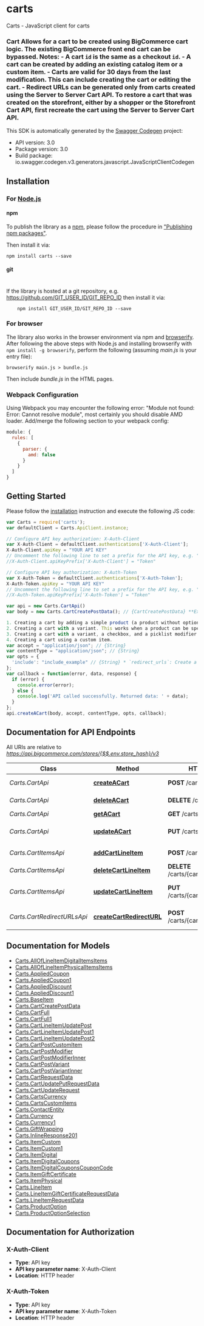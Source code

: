# carts

Carts - JavaScript client for carts
### Cart Allows for a cart to be created using BigCommerce cart logic. The existing BigCommerce front end cart can be bypassed.  Notes: - A **cart** `id` is the same as a **checkout** `id`. - A cart can be created by adding an existing **catalog item** or a **custom item**. - Carts are valid for 30 days from the last modification. This can include creating the cart or editing the cart. - Redirect URLs can be generated only from carts created using the Server to Server Cart API. To restore a cart that was created on the storefront, either by a shopper or the Storefront Cart API, first recreate the cart using the Server to Server Cart API.
This SDK is automatically generated by the [Swagger Codegen](https://github.com/swagger-api/swagger-codegen) project:

- API version: 3.0
- Package version: 3.0
- Build package: io.swagger.codegen.v3.generators.javascript.JavaScriptClientCodegen

## Installation

### For [Node.js](https://nodejs.org/)

#### npm

To publish the library as a [npm](https://www.npmjs.com/),
please follow the procedure in ["Publishing npm packages"](https://docs.npmjs.com/getting-started/publishing-npm-packages).

Then install it via:

```shell
npm install carts --save
```

#### git
#
If the library is hosted at a git repository, e.g.
https://github.com/GIT_USER_ID/GIT_REPO_ID
then install it via:

```shell
    npm install GIT_USER_ID/GIT_REPO_ID --save
```

### For browser

The library also works in the browser environment via npm and [browserify](http://browserify.org/). After following
the above steps with Node.js and installing browserify with `npm install -g browserify`,
perform the following (assuming *main.js* is your entry file):

```shell
browserify main.js > bundle.js
```

Then include *bundle.js* in the HTML pages.

### Webpack Configuration

Using Webpack you may encounter the following error: "Module not found: Error:
Cannot resolve module", most certainly you should disable AMD loader. Add/merge
the following section to your webpack config:

```javascript
module: {
  rules: [
    {
      parser: {
        amd: false
      }
    }
  ]
}
```

## Getting Started

Please follow the [installation](#installation) instruction and execute the following JS code:

```javascript
var Carts = require('carts');
var defaultClient = Carts.ApiClient.instance;

// Configure API key authorization: X-Auth-Client
var X-Auth-Client = defaultClient.authentications['X-Auth-Client'];
X-Auth-Client.apiKey = "YOUR API KEY"
// Uncomment the following line to set a prefix for the API key, e.g. "Token" (defaults to null)
//X-Auth-Client.apiKeyPrefix['X-Auth-Client'] = "Token"

// Configure API key authorization: X-Auth-Token
var X-Auth-Token = defaultClient.authentications['X-Auth-Token'];
X-Auth-Token.apiKey = "YOUR API KEY"
// Uncomment the following line to set a prefix for the API key, e.g. "Token" (defaults to null)
//X-Auth-Token.apiKeyPrefix['X-Auth-Token'] = "Token"

var api = new Carts.CartApi()
var body = new Carts.CartCreatePostData(); // {CartCreatePostData} **Examples:**

1. Creating a cart by adding a simple product (a product without option selections).
2. Creating a cart with a variant. This works when a product can be specified purely by a variant, without any other required options.
3. Creating a cart with a variant, a checkbox, and a picklist modifier added.
4. Creating a cart using a custom item.
var accept = "application/json"; // {String} 
var contentType = "application/json"; // {String} 
var opts = { 
  'include': "include_example" // {String} * `redirect_urls`: Create a direct link to a Cart. This can be used during the /POST request for Carts. * `line_items.physical_items.options`: The Cart returns an abbreviated result. Use this to return physical items product options. Can also be used in a /POST to have the extended Cart object return. * `line_items.digital_items.options`: The Cart returns an abbreviated result. Use this to return digital items product options.  Can also be used in a /POST to have the extended Cart object return.
};
var callback = function(error, data, response) {
  if (error) {
    console.error(error);
  } else {
    console.log('API called successfully. Returned data: ' + data);
  }
};
api.createACart(body, accept, contentType, opts, callback);
```

## Documentation for API Endpoints

All URIs are relative to *https://api.bigcommerce.com/stores/{$$.env.store_hash}/v3*

Class | Method | HTTP request | Description
------------ | ------------- | ------------- | -------------
*Carts.CartApi* | [**createACart**](docs/CartApi.md#createACart) | **POST** /carts | Create a Cart
*Carts.CartApi* | [**deleteACart**](docs/CartApi.md#deleteACart) | **DELETE** /carts/{cartId} | Delete a Cart
*Carts.CartApi* | [**getACart**](docs/CartApi.md#getACart) | **GET** /carts/{cartId} | Get a Cart
*Carts.CartApi* | [**updateACart**](docs/CartApi.md#updateACart) | **PUT** /carts/{cartId} | Update Customer ID
*Carts.CartItemsApi* | [**addCartLineItem**](docs/CartItemsApi.md#addCartLineItem) | **POST** /carts/{cartId}/items | Add Cart Line Items
*Carts.CartItemsApi* | [**deleteCartLineItem**](docs/CartItemsApi.md#deleteCartLineItem) | **DELETE** /carts/{cartId}/items/{itemId} | Delete Cart Line Item
*Carts.CartItemsApi* | [**updateCartLineItem**](docs/CartItemsApi.md#updateCartLineItem) | **PUT** /carts/{cartId}/items/{itemId} | Update Cart Line Item
*Carts.CartRedirectURLsApi* | [**createCartRedirectURL**](docs/CartRedirectURLsApi.md#createCartRedirectURL) | **POST** /carts/{cartId}/redirect_urls | Create Cart Redirect URL

## Documentation for Models

 - [Carts.AllOfLineItemDigitalItemsItems](docs/AllOfLineItemDigitalItemsItems.md)
 - [Carts.AllOfLineItemPhysicalItemsItems](docs/AllOfLineItemPhysicalItemsItems.md)
 - [Carts.AppliedCoupon](docs/AppliedCoupon.md)
 - [Carts.AppliedCoupon1](docs/AppliedCoupon1.md)
 - [Carts.AppliedDiscount](docs/AppliedDiscount.md)
 - [Carts.AppliedDiscount1](docs/AppliedDiscount1.md)
 - [Carts.BaseItem](docs/BaseItem.md)
 - [Carts.CartCreatePostData](docs/CartCreatePostData.md)
 - [Carts.CartFull](docs/CartFull.md)
 - [Carts.CartFull1](docs/CartFull1.md)
 - [Carts.CartLineItemUpdatePost](docs/CartLineItemUpdatePost.md)
 - [Carts.CartLineItemUpdatePost1](docs/CartLineItemUpdatePost1.md)
 - [Carts.CartLineItemUpdatePost2](docs/CartLineItemUpdatePost2.md)
 - [Carts.CartPostCustomItem](docs/CartPostCustomItem.md)
 - [Carts.CartPostModifier](docs/CartPostModifier.md)
 - [Carts.CartPostModifierInner](docs/CartPostModifierInner.md)
 - [Carts.CartPostVariant](docs/CartPostVariant.md)
 - [Carts.CartPostVariantInner](docs/CartPostVariantInner.md)
 - [Carts.CartRequestData](docs/CartRequestData.md)
 - [Carts.CartUpdatePutRequestData](docs/CartUpdatePutRequestData.md)
 - [Carts.CartUpdateRequest](docs/CartUpdateRequest.md)
 - [Carts.CartsCurrency](docs/CartsCurrency.md)
 - [Carts.CartsCustomItems](docs/CartsCustomItems.md)
 - [Carts.ContactEntity](docs/ContactEntity.md)
 - [Carts.Currency](docs/Currency.md)
 - [Carts.Currency1](docs/Currency1.md)
 - [Carts.GiftWrapping](docs/GiftWrapping.md)
 - [Carts.InlineResponse201](docs/InlineResponse201.md)
 - [Carts.ItemCustom](docs/ItemCustom.md)
 - [Carts.ItemCustom1](docs/ItemCustom1.md)
 - [Carts.ItemDigital](docs/ItemDigital.md)
 - [Carts.ItemDigitalCoupons](docs/ItemDigitalCoupons.md)
 - [Carts.ItemDigitalCouponsCouponCode](docs/ItemDigitalCouponsCouponCode.md)
 - [Carts.ItemGiftCertificate](docs/ItemGiftCertificate.md)
 - [Carts.ItemPhysical](docs/ItemPhysical.md)
 - [Carts.LineItem](docs/LineItem.md)
 - [Carts.LineItemGiftCertificateRequestData](docs/LineItemGiftCertificateRequestData.md)
 - [Carts.LineItemRequestData](docs/LineItemRequestData.md)
 - [Carts.ProductOption](docs/ProductOption.md)
 - [Carts.ProductOptionSelection](docs/ProductOptionSelection.md)

## Documentation for Authorization


### X-Auth-Client

- **Type**: API key
- **API key parameter name**: X-Auth-Client
- **Location**: HTTP header

### X-Auth-Token

- **Type**: API key
- **API key parameter name**: X-Auth-Token
- **Location**: HTTP header

